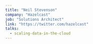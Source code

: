 ```yaml
---
title: "Neil Stevenson"
company: "Hazelcast"
job: "Solutions Architect"
link: "https://twitter.com/hazelcast"
talks:
  - scaling-data-in-the-cloud
---
```

